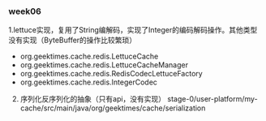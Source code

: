 ### week06
1.lettuce实现，复用了String编解码，实现了Integer的编码解码操作。其他类型没有实现（ByteBuffer的操作比较繁琐）
- org.geektimes.cache.redis.LettuceCache
- org.geektimes.cache.redis.LettuceCacheManager
- org.geektimes.cache.redis.RedisCodecLettuceFactory
- org.geektimes.cache.redis.IntegerCodec 

2. 序列化反序列化的抽象（只有api，没有实现） 
stage-0/user-platform/my-cache/src/main/java/org/geektimes/cache/serialization
